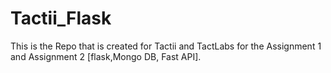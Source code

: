 # Tactii_Flask

This is the Repo that is created for Tactii and TactLabs for the Assignment 1 and Assignment 2 [flask,Mongo DB, Fast API].
